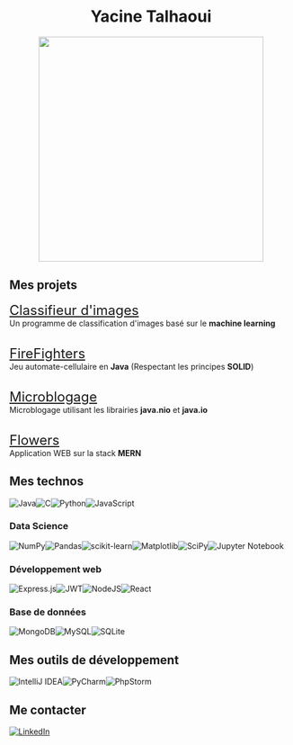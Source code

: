 <div align="center">
  <h1>Yacine Talhaoui</h1>
  <img src="https://i.giphy.com/media/3o7qE3mzB6V9MZRSGI/giphy.webp" width="400">
</div>

## Mes projets

<span style="font-size: 24px"><a href="https://github.com/ycncy/ImageClassifier">Classifieur d'images</a></span>
<br>
Un programme de classification d'images basé sur le **machine learning**
<br><br>

<span style="font-size: 24px"><a href="https://github.com/ycncy/FireFighters">FireFighters</a></span>
<br>
Jeu automate-cellulaire en **Java** (Respectant les principes **SOLID**)
<br><br>

<span style="font-size: 24px"><a href="https://github.com/ycncy/Microblogage">Microblogage</a></span>
<br>
Microblogage utilisant les librairies **java.nio** et **java.io**
<br><br>

<span style="font-size: 24px"><a href="https://github.com/ycncy/flowers">Flowers</a></span>
<br>
Application WEB sur la stack **MERN**

## Mes technos
![Java](https://img.shields.io/badge/java-%23ED8B00.svg?style=for-the-badge&logo=openjdk&logoColor=white)![C](https://img.shields.io/badge/c-%2300599C.svg?style=for-the-badge&logo=c&logoColor=white)![Python](https://img.shields.io/badge/python-3670A0?style=for-the-badge&logo=python&logoColor=ffdd54)![JavaScript](https://img.shields.io/badge/javascript-%23323330.svg?style=for-the-badge&logo=javascript&logoColor=%23F7DF1E)


### Data Science
![NumPy](https://img.shields.io/badge/numpy-%23013243.svg?style=for-the-badge&logo=numpy&logoColor=white)![Pandas](https://img.shields.io/badge/pandas-%23150458.svg?style=for-the-badge&logo=pandas&logoColor=white)![scikit-learn](https://img.shields.io/badge/scikit--learn-%23F7931E.svg?style=for-the-badge&logo=scikit-learn&logoColor=white)![Matplotlib](https://img.shields.io/badge/Matplotlib-%23ffffff.svg?style=for-the-badge&logo=Matplotlib&logoColor=black)![SciPy](https://img.shields.io/badge/SciPy-%230C55A5.svg?style=for-the-badge&logo=scipy&logoColor=%white)![Jupyter Notebook](https://img.shields.io/badge/jupyter-%23FA0F00.svg?style=for-the-badge&logo=jupyter&logoColor=white)

### Développement web
![Express.js](https://img.shields.io/badge/express.js-%23404d59.svg?style=for-the-badge&logo=express&logoColor=%2361DAFB)![JWT](https://img.shields.io/badge/JWT-black?style=for-the-badge&logo=JSON%20web%20tokens)![NodeJS](https://img.shields.io/badge/node.js-6DA55F?style=for-the-badge&logo=node.js&logoColor=white)![React](https://img.shields.io/badge/react-%2320232a.svg?style=for-the-badge&logo=react&logoColor=%2361DAFB)

### Base de données
![MongoDB](https://img.shields.io/badge/MongoDB-%234ea94b.svg?style=for-the-badge&logo=mongodb&logoColor=white)![MySQL](https://img.shields.io/badge/mysql-%2300f.svg?style=for-the-badge&logo=mysql&logoColor=white)![SQLite](https://img.shields.io/badge/sqlite-%2307405e.svg?style=for-the-badge&logo=sqlite&logoColor=white)

## Mes outils de développement
![IntelliJ IDEA](https://img.shields.io/badge/IntelliJIDEA-000000.svg?style=for-the-badge&logo=intellij-idea&logoColor=white)![PyCharm](https://img.shields.io/badge/pycharm-143?style=for-the-badge&logo=pycharm&logoColor=black&color=black&labelColor=green)![PhpStorm](https://img.shields.io/badge/phpstorm-143?style=for-the-badge&logo=phpstorm&logoColor=black&color=black&labelColor=darkorchid)



## Me contacter

[![LinkedIn](https://img.shields.io/badge/linkedin-%230077B5.svg?style=for-the-badge&logo=linkedin&logoColor=white)](https://www.linkedin.com/in/yacine-talhaoui-3b8bba241/)

